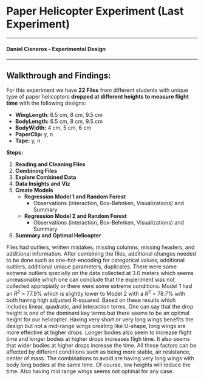 # **Paper Helicopter Experiment (Last Experiment)** 
---
#### **Daniel Cisneros - Experimental Design** 
---
## **Walkthrough and Findings:**
For this experiment we have **22 Files** from different students with unique type of paper helicopters **dropped at different heights to measure flight time** with the following designs:

- **WingLength**: 6.5 cm,  8 cm, 9.5 cm
- **BodyLength:** 6.5 cm, 8 cm, 9.5 cm
- **BodyWidth:** 4 cm, 5 cm, 6 cm
- **PaperClip:** y, n
- **Tape:** y, n

**Steps:**
1. **Reading and Cleaning Files**
2. **Combining Files**
3. **Explore Combined Data**
4. **Data Insights and Viz**
5. **Create Models**
    - **Regression Model 1 and Random Forest**
        - Observations (interaction, Box-Behnken, Visualizations) and Summary
    - **Regression Model 2 and Random Forest**
        - Observations (interaction, Box-Behnken, Visualizations) and Summary
6. **Summary and Optimal Helicopter**


Files had outliers, written mistakes, missing columns, missing headers, and additional information. 
After combining the files, additional changes needed to be done such as one-hot-encoding for categorical values, additional outliers, additional unique parameters, duplicates.
There were some extreme outliers specially on the data collected at 3.0 meters which seems unreasonable which one can conclude that the experiment was not collected appropiatly or there were some extreme conditions. 
Model 1 had an $R^2$ = 77.9% which is slightly lower to Model 2 with a $R^2$ = 78.7% with both having high adjusted R-squared. Based on these results which includes linear, quadratic, and interaction terms. One can say that the drop height is one of the dominant key terms but there seems to be an optimal height for our helicopter. Having very short or very long wings benefits the design but not a mid-range wings creating like U-shape, long wings are more effective at higher drops. Longer bodies also seem to increase flight time and longer bodies at higher drops increases fligh time. It also seems that wider bodies at higher drops increase the time. All these factors can be affected by different conditions such as being more stable, air resistance, center of mass.
The combinations to avoid are having very long wings with body long bodies at the same time. Of course, low heights will reduce the time. Also having mid range wings seems not optimal for any case. 
